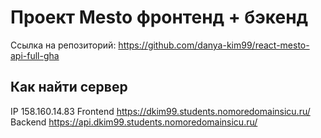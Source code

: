 # Проект Mesto фронтенд + бэкенд
Ссылка на репозиторий:
https://github.com/danya-kim99/react-mesto-api-full-gha

## Как найти сервер
IP 158.160.14.83
Frontend  https://dkim99.students.nomoredomainsicu.ru/
Backend  https://api.dkim99.students.nomoredomainsicu.ru/
